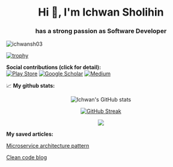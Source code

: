 <h1 align="center">Hi 👋, I'm Ichwan Sholihin</h1>
<h3 align="center">has a strong passion as Software Developer</h3>
<p align="left"> <img src="https://komarev.com/ghpvc/?username=ichwansh03&label=Profile%20views&color=0e75b6&style=flat" alt="ichwansh03" /> </p>

[![trophy](https://github-profile-trophy.vercel.app/?username=ichwansh03&theme=radical)](https://github.com/ryo-ma/github-profile-trophy)

**Social contributions (click for detail):**  
[![Play Store](https://img.shields.io/badge/Google_Play-414141?style=for-the-badge&logo=google-play&logoColor=white)](https://play.google.com/store/apps/developer?id=Rohis+Natar+Dev&hl=en-ID)
[![Google Scholar](https://img.shields.io/badge/Google_Scholar-4285F4?style=for-the-badge&logo=google-scholar&logoColor=white)](https://scholar.google.com/citations?hl=en&user=Miy2UecAAAAJ)
[![Medium](https://img.shields.io/badge/Medium-12100E?style=for-the-badge&logo=medium&logoColor=white)](https://ichwansholihin.medium.com/)

📈 **My github stats:**  
<div align="center">

![Ichwan's GitHub stats](https://github-readme-stats.vercel.app/api?username=ichwansh03&show_icons=true&theme=tokyonight)

[![GitHub Streak](https://streak-stats.demolab.com/?user=ichwansh03&theme=tokyonight)](https://git.io/streak-stats)

![](https://github-profile-summary-cards.vercel.app/api/cards/profile-details?username=ichwansh03&theme=2077)
</div>

**My saved articles:**

[Microservice architecture pattern](https://microservices.io/patterns/microservices.html)

[Clean code blog](https://blog.cleancoder.com/uncle-bob/2012/08/13/the-clean-architecture.html)
